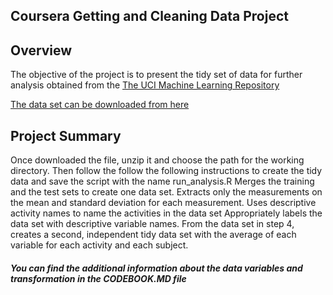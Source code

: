 ## Coursera Getting and Cleaning Data Project
   
## Overview
   
   The objective of the project is to present the tidy set of data for further analysis obtained from the 
   [The UCI Machine Learning Repository](http://archive.ics.uci.edu/ml/datasets/Human+Activity+Recognition+Using+Smartphones)
   
   [The data set can be downloaded from here](https://d396qusza40orc.cloudfront.net/getdata%2Fprojectfiles%2FUCI%20HAR%20Dataset.zip) 

## Project Summary

 Once downloaded the file, unzip it and choose the path for the working directory.
 Then follow the follow the following instructions to create the tidy data and save the script with the name run_analysis.R
    Merges the training and the test sets to create one data set.
     Extracts only the measurements on the mean and standard deviation for each measurement. 
      Uses descriptive activity names to name the activities in the data set
       Appropriately labels the data set with descriptive variable names. 
        From the data set in step 4, creates a second, independent tidy data set with the average of each variable for each activity and          each subject.
        
##### You can find the additional information about the data variables and transformation  in the CODEBOOK.MD file
